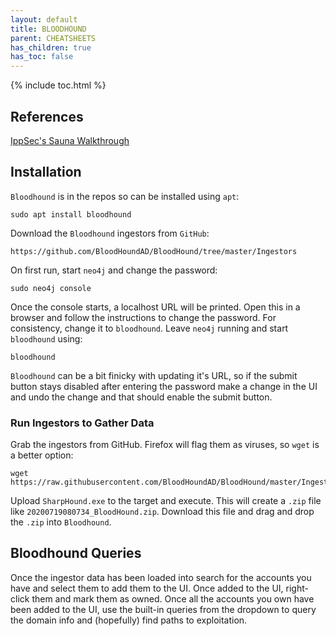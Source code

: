 ```yaml
---
layout: default
title: BLOODHOUND
parent: CHEATSHEETS
has_children: true
has_toc: false
---
```


{% include toc.html %}

## References

[IppSec's Sauna Walkthrough](https://youtu.be/uLNpR3AnE-Y)

## Installation
`Bloodhound` is in the repos so can be installed using `apt`:
```
sudo apt install bloodhound
```

Download the `Bloodhound` ingestors from `GitHub`:
```
https://github.com/BloodHoundAD/BloodHound/tree/master/Ingestors
```

On first run, start `neo4j` and change the password:
```
sudo neo4j console
```

Once the console starts, a localhost URL will be printed. Open this in a browser and follow the instructions to change the password. For consistency, change it to `bloodhound`. Leave `neo4j` running and start `bloodhound` using:
```
bloodhound
```

`Bloodhound` can be a bit finicky with updating it's URL, so if the submit button stays disabled after entering the password make a change in the UI and undo the change and that should enable the submit button.

### Run Ingestors to Gather Data
Grab the ingestors from GitHub. Firefox will flag them as viruses, so `wget` is a better option:
```
wget https://raw.githubusercontent.com/BloodHoundAD/BloodHound/master/Ingestors/SharpHound.exe
```

Upload `SharpHound.exe` to the target and execute. This will create a `.zip` file like `20200719080734_BloodHound.zip`. Download this file and drag and drop the `.zip` into `Bloodhound`.

## Bloodhound Queries
Once the ingestor data has been loaded into search for the accounts you have and select them to add them to the UI. Once added to the UI, right-click them and mark them as owned. Once all the accounts you own have been added to the UI, use the built-in queries from the dropdown to query the domain info and (hopefully) find paths to exploitation.